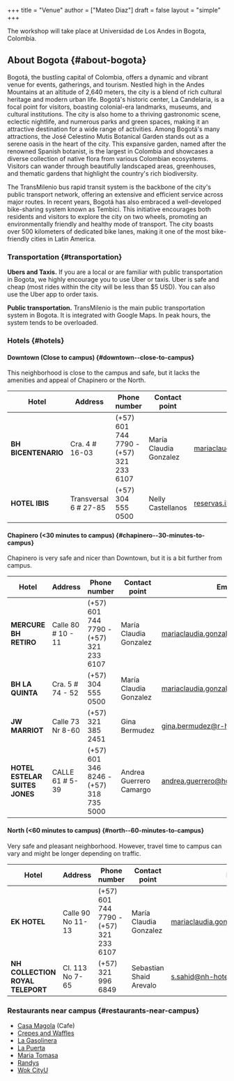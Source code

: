 +++
title = "Venue"
author = ["Mateo Diaz"]
draft = false
layout = "simple"
+++

The workshop will take place at Universidad de Los Andes in Bogota, Colombia. <br/>


## About Bogota {#about-bogota}

Bogotá, the bustling capital of Colombia, offers a dynamic and vibrant venue for events, gatherings, and tourism. Nestled high in the Andes Mountains at an altitude of 2,640 meters, the city is a blend of rich cultural heritage and modern urban life. Bogotá's historic center, La Candelaria, is a focal point for visitors, boasting colonial-era landmarks, museums, and cultural institutions. The city is also home to a thriving gastronomic scene, eclectic nightlife, and numerous parks and green spaces, making it an attractive destination for a wide range of activities. Among Bogotá's many attractions, the José Celestino Mutis Botanical Garden stands out as a serene oasis in the heart of the city. This expansive garden, named after the renowned Spanish botanist, is the largest in Colombia and showcases a diverse collection of native flora from various Colombian ecosystems. Visitors can wander through beautifully landscaped areas, greenhouses, and thematic gardens that highlight the country's rich biodiversity. <br/>

The TransMilenio bus rapid transit system is the backbone of the city's public transport network, offering an extensive and efficient service across major routes. In recent years, Bogotá has also embraced a well-developed bike-sharing system known as Tembici. This initiative encourages both residents and visitors to explore the city on two wheels, promoting an environmentally friendly and healthy mode of transport. The city boasts over 500 kilometers of dedicated bike lanes, making it one of the most bike-friendly cities in Latin America. <br/>


### Transportation {#transportation}

**Ubers and Taxis.** If you are a local or are familiar with public transportation in Bogota, we highly encourage you to use Uber or taxis. Uber is safe and cheap (most rides within the city will be less than $5 USD). You can also use the Uber app to order taxis. <br/>

**Public transportation.** TransMilenio is the main public transportation system in Bogota. It is integrated with Google Maps. In peak hours, the system tends to be overloaded. <br/>


### Hotels {#hotels}


#### Downtown (Close to campus) {#downtown--close-to-campus}

This neighborhood is close to the campus and safe, but it lacks the amenities and appeal of Chapinero or the North. <br/>

| Hotel               | Address               | Phone number                            | Contact point          | Email                               | Website                     |
|---------------------|-----------------------|-----------------------------------------|------------------------|-------------------------------------|-----------------------------|
| **BH BICENTENARIO** | Cra. 4 # 16-03        | (+57) 601 744 7790 - (+57) 321 233 6107 | María Claudia Gonzalez | mariaclaudia.gonzalez@bhhoteles.com | <https://www.bhhoteles.com> |
| **HOTEL IBIS**      | Transversal 6 # 27-85 | (+57) 304 555 0500                      | Nelly Castellanos      | reservas.ibisbogotamuseo@accor.com  | <https://www.ibishotel.com> |


#### Chapinero (&lt;30 minutes to campus) {#chapinero--30-minutes-to-campus}

Chapinero is very safe and nicer than Downtown, but it is a bit further from campus. <br/>

| Hotel                          | Address            | Phone number                            | Contact point           | Email                               | Website                             |
|--------------------------------|--------------------|-----------------------------------------|-------------------------|-------------------------------------|-------------------------------------|
| **MERCURE BH RETIRO**          | Calle 80 # 10 - 11 | (+57) 601 744 7790 - (+57) 321 233 6107 | María Claudia Gonzalez  | mariaclaudia.gonzalez@bhhoteles.com | <https://www.bhhoteles.com>         |
| **BH LA QUINTA**               | Cra. 5 # 74 - 52   | (+57) 304 555 0500                      | María Claudia Gonzalez  | mariaclaudia.gonzalez@bhhoteles.com | <https://www.bhhoteles.com>         |
| **JW MARRIOT**                 | Calle 73 Nr 8-60   | (+57) 321 385 2451                      | Gina Bermudez           | gina.bermudez@r-hr.com              | <https://www.marriott.com>          |
| **HOTEL ESTELAR SUITES JONES** | CALLE 61 # 5-39    | (+57) 601 346 8246 - (+57) 318 735 5000 | Andrea Guerrero Camargo | andrea.guerrero@hotelesestelar.com  | <https://www.hotelesestelar.com/en> |


#### North (&lt;60 minutes to campus) {#north--60-minutes-to-campus}

Very safe and pleasant neighborhood. However, travel time to campus can vary and might be longer depending on traffic. <br/>

| Hotel                            | Address            | Phone number                            | Contact point           | Email                               | Website                     |
|----------------------------------|--------------------|-----------------------------------------|-------------------------|-------------------------------------|-----------------------------|
| **EK HOTEL**                     | Calle 90 No 11- 13 | (+57) 601 744 7790 - (+57) 321 233 6107 | María Claudia Gonzalez  | mariaclaudia.gonzalez@bhhoteles.com | www.bhhoteles.com           |
| **NH COLLECTION ROYAL TELEPORT** | Cl. 113 No 7-65    | (+57) 321 996 6849                      | Sebastian Shaid Arevalo | s.sahid@nh-hotels.com               | <https://www.nh-hotels.com> |


### Restaurants near campus {#restaurants-near-campus}

-   [Casa Magola](https://maps.app.goo.gl/TABi9Aq4dLnWmtV47) (Cafe) <br/>
-   [Crepes and Waffles](https://maps.app.goo.gl/quVXvGhTJt856tdn6) <br/>
-   [La Gasolinera](https://maps.app.goo.gl/wc8XhUzea3rCYqX79) <br/>
-   [La Puerta](https://maps.app.goo.gl/F53vvRRxSaLBH4KS7) <br/>
-   [Maria Tomasa](https://maps.app.goo.gl/nm3HPMpqjEokwGSx8) <br/>
-   [Randys](https://maps.app.goo.gl/mmCWq4FfyHEqee7y8) <br/>
-   [Wok CityU](https://maps.app.goo.gl/6y9Neu77qsswXTYR7)

